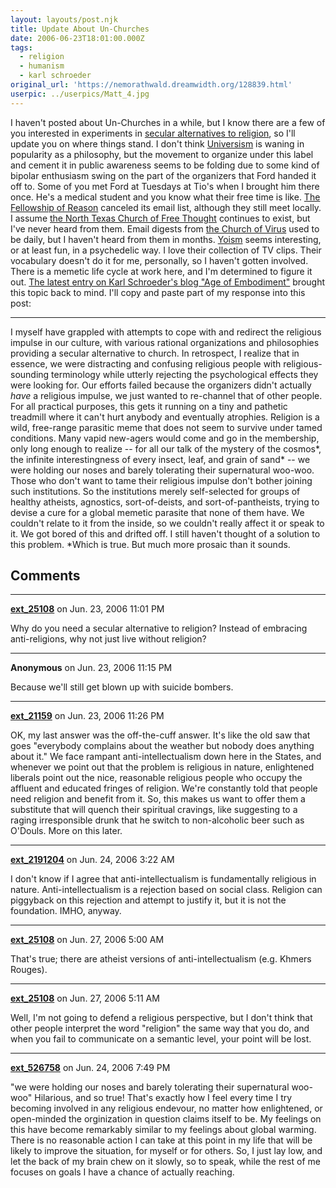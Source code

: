 ```yaml
---
layout: layouts/post.njk
title: Update About Un-Churches
date: 2006-06-23T18:01:00.000Z
tags: 
  - religion
  - humanism
  - karl schroeder
original_url: 'https://nemorathwald.dreamwidth.org/128839.html'
userpic: ../userpics/Matt_4.jpg
---
```

I haven't posted about Un-Churches in a while, but I know there are a few of you interested in experiments in [secular alternatives to religion](http://www.nemorathwald.com/iConoclasm.htm), so I'll update you on where things stand. I don't think [Universism](http://www.) is waning in popularity as a philosophy, but the movement to organize under this label and cement it in public awareness seems to be folding due to some kind of bipolar enthusiasm swing on the part of the organizers that Ford handed it off to. Some of you met Ford at Tuesdays at Tio's when I brought him there once. He's a medical student and you know what their free time is like. [The Fellowship of Reason](http://www.fellowshipofreason.com/) canceled its email list, although they still meet locally. I assume [the North Texas Church of Free Thought](http://www.churchoffreethought.org/) continues to exist, but I've never heard from them. Email digests from [the Church of Virus](http://virus.lucifer.com/) used to be daily, but I haven't heard from them in months. [Yoism](http://www.yoism.org/) seems interesting, or at least fun, in a psychedelic way. I love their collection of TV clips. Their vocabulary doesn't do it for me, personally, so I haven't gotten involved. There is a memetic life cycle at work here, and I'm determined to figure it out. [The latest entry on Karl Schroeder's blog "Age of Embodiment"](http://www.kschroeder.com/blog/1147283893/index_html) brought this topic back to mind. I'll copy and paste part of my response into this post:

* * *

I myself have grappled with attempts to cope with and redirect the religious impulse in our culture, with various rational organizations and philosophies providing a secular alternative to church. In retrospect, I realize that in essence, we were distracting and confusing religious people with religious-sounding terminology while utterly rejecting the psychological effects they were looking for. Our efforts failed because the organizers didn't actually _have_ a religious impulse, we just wanted to re-channel that of other people. For all practical purposes, this gets it running on a tiny and pathetic treadmill where it can't hurt anybody and eventually atrophies. Religion is a wild, free-range parasitic meme that does not seem to survive under tamed conditions. Many vapid new-agers would come and go in the membership, only long enough to realize -- for all our talk of the mystery of the cosmos\*, the infinite interestingness of every insect, leaf, and grain of sand\* -- we were holding our noses and barely tolerating their supernatural woo-woo. Those who don't want to tame their religious impulse don't bother joining such institutions. So the institutions merely self-selected for groups of healthy atheists, agnostics, sort-of-deists, and sort-of-pantheists, trying to devise a cure for a global memetic parasite that none of them have. We couldn't relate to it from the inside, so we couldn't really affect it or speak to it. We got bored of this and drifted off. I still haven't thought of a solution to this problem. \*Which is true. But much more prosaic than it sounds.

## Comments

---

**[ext_25108](https://www.dreamwidth.org/users/ext_25108)** on Jun. 23, 2006 11:01 PM

Why do you need a secular alternative to religion? Instead of embracing anti-religions, why not just live without religion?

---

**Anonymous** on Jun. 23, 2006 11:15 PM

Because we'll still get blown up with suicide bombers.

---

**[ext_21159](https://www.dreamwidth.org/users/ext_21159)** on Jun. 23, 2006 11:26 PM

OK, my last answer was the off-the-cuff answer. It's like the old saw that goes "everybody complains about the weather but nobody does anything about it." We face rampant anti-intellectualism down here in the States, and whenever we point out that the problem is religious in nature, enlightened liberals point out the nice, reasonable religious people who occupy the affluent and educated fringes of religion. We're constantly told that people need religion and benefit from it. So, this makes us want to offer them a substitute that will quench their spiritual cravings, like suggesting to a raging irresponsible drunk that he switch to non-alcoholic beer such as O'Douls. More on this later.

---

**[ext_2191204](https://www.dreamwidth.org/users/ext_2191204)** on Jun. 24, 2006 3:22 AM

I don't know if I agree that anti-intellectualism is fundamentally religious in nature. Anti-intellectualism is a rejection based on social class. Religion can piggyback on this rejection and attempt to justify it, but it is not the foundation. IMHO, anyway.

---

**[ext_25108](https://www.dreamwidth.org/users/ext_25108)** on Jun. 27, 2006 5:00 AM

That's true; there are atheist versions of anti-intellectualism (e.g. Khmers Rouges).

---

**[ext_25108](https://www.dreamwidth.org/users/ext_25108)** on Jun. 27, 2006 5:11 AM

Well, I'm not going to defend a religious perspective, but I don't think that other people interpret the word "religion" the same way that you do, and when you fail to communicate on a semantic level, your point will be lost.

---

**[ext_526758](https://www.dreamwidth.org/users/ext_526758)** on Jun. 24, 2006 7:49 PM

"we were holding our noses and barely tolerating their supernatural woo-woo" Hilarious, and so true! That's exactly how I feel every time I try becoming involved in any religious endevour, no matter how enlightened, or open-minded the orginization in question claims itself to be. My feelings on this have become remarkably similar to my feelings about global warming. There is no reasonable action I can take at this point in my life that will be likely to improve the situation, for myself or for others. So, I just lay low, and let the back of my brain chew on it slowly, so to speak, while the rest of me focuses on goals I have a chance of actually reaching.
